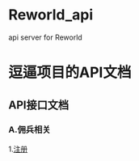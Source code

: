 # Reworld_api
api server for Reworld
# 逗逼项目的API文档

## API接口文档

### A.佣兵相关

1.[注册](/wiki/User.Reg.md)<br>
